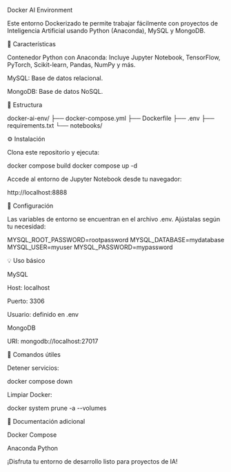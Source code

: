 Docker AI Environment

Este entorno Dockerizado te permite trabajar fácilmente con proyectos de Inteligencia Artificial usando Python (Anaconda), MySQL y MongoDB.

🚀 Características

Contenedor Python con Anaconda: Incluye Jupyter Notebook, TensorFlow, PyTorch, Scikit-learn, Pandas, NumPy y más.

MySQL: Base de datos relacional.

MongoDB: Base de datos NoSQL.

📁 Estructura

docker-ai-env/
├── docker-compose.yml
├── Dockerfile
├── .env
├── requirements.txt
└── notebooks/

⚙️ Instalación

Clona este repositorio y ejecuta:

docker compose build
docker compose up -d

Accede al entorno de Jupyter Notebook desde tu navegador:

http://localhost:8888

🔑 Configuración

Las variables de entorno se encuentran en el archivo .env. Ajústalas según tu necesidad:

MYSQL_ROOT_PASSWORD=rootpassword
MYSQL_DATABASE=mydatabase
MYSQL_USER=myuser
MYSQL_PASSWORD=mypassword

💡 Uso básico

MySQL

Host: localhost

Puerto: 3306

Usuario: definido en .env

MongoDB

URI: mongodb://localhost:27017

🧹 Comandos útiles

Detener servicios:

docker compose down

Limpiar Docker:

docker system prune -a --volumes

📖 Documentación adicional

Docker Compose

Anaconda Python

¡Disfruta tu entorno de desarrollo listo para proyectos de IA!

